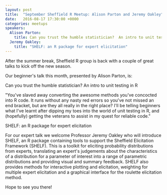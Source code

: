 ```yaml
---
layout: post
title:  "September Sheffield R Meetup: Alison Parton and Jeremy Oakley"
date:   2016-08-17 17:30:00 +0000
categories: meetups
speakers: 
  Alison Parton:
    title: Can you trust the humble statistician?  An intro to unit testing in R
  Jeremy Oakley:
    title: "SHELF: an R package for expert elicitation"
---
```

After the summer break, Sheffield R group is back with a couple of great talks to kick off the new season.

Our beginner's talk this month, presented by Alison Parton, is: 

Can you trust the humble statistician?  An intro to unit testing in R 

"You've slaved away converting the awesome methods you've concocted into R code. It runs without any nasty red errors so you've not missed an end bracket, but are they all really in the right place? I'll be telling beginners what I've learnt after dipping my toes into the world of unit testing in R, and (hopefully) getting the veterans to assist in my quest for reliable code."

SHELF: an R package for expert elicitation

For our expert talk we welcome Professor Jeremy Oakley who will introduce SHELF, an R package containing tools to support the Sheffield Elicitation Framework (SHELF). This is a toolkit for eliciting probability distributions from experts, translating an expert's judgements about the characteristics of a distribution for a parameter of interest into a range of parametric distributions and providing visual and summary feedback. SHELF also provides methods for interactive plotting and elicitation, weighting for multiple expert elicitation and a graphical interface for the roulette elicitation method.

Hope to see you there!
